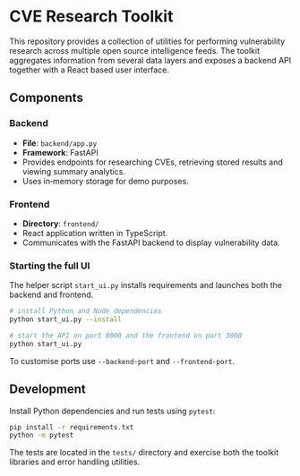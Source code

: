 # CVE Research Toolkit

This repository provides a collection of utilities for performing vulnerability research across multiple open source intelligence feeds. The toolkit aggregates information from several data layers and exposes a backend API together with a React based user interface.

## Components

### Backend
- **File**: `backend/app.py`
- **Framework**: FastAPI
- Provides endpoints for researching CVEs, retrieving stored results and viewing summary analytics.
- Uses in‑memory storage for demo purposes.

### Frontend
- **Directory**: `frontend/`
- React application written in TypeScript.
- Communicates with the FastAPI backend to display vulnerability data.

### Starting the full UI
The helper script `start_ui.py` installs requirements and launches both the backend and frontend.

```bash
# install Python and Node dependencies
python start_ui.py --install

# start the API on port 8000 and the frontend on port 3000
python start_ui.py
```

To customise ports use `--backend-port` and `--frontend-port`.

## Development
Install Python dependencies and run tests using `pytest`:

```bash
pip install -r requirements.txt
python -m pytest
```

The tests are located in the `tests/` directory and exercise both the toolkit libraries and error handling utilities.
